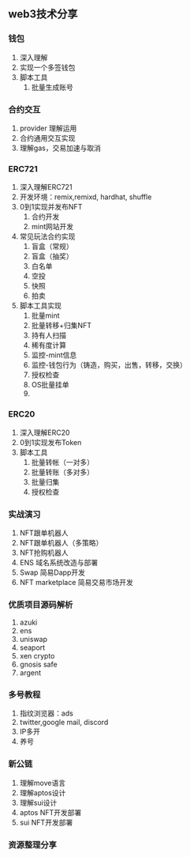 ## web3技术分享

### 钱包
1. 深入理解
2. 实现一个多签钱包
3. 脚本工具
   1. 批量生成账号
### 合约交互
1. provider 理解运用
2. 合约通用交互实现
3. 理解gas，交易加速与取消
### ERC721 
1. 深入理解ERC721
2. 开发环境：remix,remixd, hardhat, shuffle
3. 0到1实现并发布NFT
   1. 合约开发
   2. mint网站开发
4. 常见玩法合约实现
   1. 盲盒（常规）
   2. 盲盒（抽奖）
   3. 白名单
   4. 空投
   5. 快照
   6. 拍卖
5. 脚本工具实现
   1. 批量mint
   2. 批量转移+归集NFT
   3. 持有人扫描
   4. 稀有度计算
   5. 监控-mint信息
   6. 监控-钱包行为（铸造，购买，出售，转移，交换）
   7. 授权检查
   8. OS批量挂单
   9. 
### ERC20
1. 深入理解ERC20
2. 0到1实现发布Token
3. 脚本工具
   1. 批量转帐（一对多）
   2. 批量转账（多对多）
   2. 批量归集
   3. 授权检查

### 实战演习
1. NFT跟单机器人
2. NFT跟单机器人（多策略）
3. NFT抢购机器人
4. ENS 域名系统改造与部署
5. Swap 简易Dapp开发
6. NFT marketplace 简易交易市场开发

### 优质项目源码解析
1. azuki
2. ens
3. uniswap
4. seaport
5. xen crypto
6. gnosis safe
7. argent

### 多号教程
1. 指纹浏览器：ads
2. twitter,google mail, discord
3. IP多开
4. 养号

### 新公链
1. 理解move语言
2. 理解aptos设计
3. 理解sui设计
4. aptos NFT开发部署
5. sui NFT开发部署
   
### 资源整理分享
